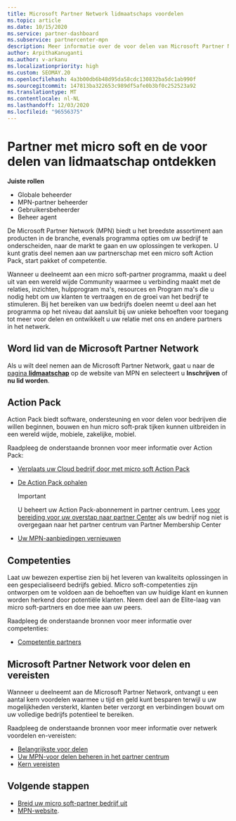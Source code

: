 ```yaml
---
title: Microsoft Partner Network lidmaatschaps voordelen
ms.topic: article
ms.date: 10/15/2020
ms.service: partner-dashboard
ms.subservice: partnercenter-mpn
description: Meer informatie over de voor delen van Microsoft Partner Network (MPN), zoals micro soft Action Pack, competenties of programma opties om naar de markt te gaan en uw oplossingen te verkopen.
author: ArpithaKanuganti
ms.author: v-arkanu
ms.localizationpriority: high
ms.custom: SEOMAY.20
ms.openlocfilehash: 4a3b00db6b48d95da58cdc130832ba5dc1ab990f
ms.sourcegitcommit: 147813ba322653c989df5afe0b3bf0c252523a92
ms.translationtype: MT
ms.contentlocale: nl-NL
ms.lasthandoff: 12/03/2020
ms.locfileid: "96556375"
---
```

# <a name="partner-with-microsoft-and-discover-membership-benefits"></a>Partner met micro soft en de voor delen van lidmaatschap ontdekken

**Juiste rollen**

- Globale beheerder
- MPN-partner beheerder
- Gebruikersbeheerder
- Beheer agent

De Microsoft Partner Network (MPN) biedt u het breedste assortiment aan producten in de branche, evenals programma opties om uw bedrijf te onderscheiden, naar de markt te gaan en uw oplossingen te verkopen. U kunt gratis deel nemen aan uw partnerschap met een micro soft Action Pack, start pakket of competentie.

Wanneer u deelneemt aan een micro soft-partner programma, maakt u deel uit van een wereld wijde Community waarmee u verbinding maakt met de relaties, inzichten, hulpprogram ma's, resources en Program ma's die u nodig hebt om uw klanten te vertraagen en de groei van het bedrijf te stimuleren. Bij het bereiken van uw bedrijfs doelen neemt u deel aan het programma op het niveau dat aansluit bij uw unieke behoeften voor toegang tot meer voor delen en ontwikkelt u uw relatie met ons en andere partners in het netwerk. 

## <a name="join-the-microsoft-partner-network"></a>Word lid van de Microsoft Partner Network

Als u wilt deel nemen aan de Microsoft Partner Network, gaat u naar de [pagina **lidmaatschap**](https://partner.microsoft.com/membership) op de website van MPN en selecteert u **Inschrijven** of **nu lid worden**.

## <a name="action-pack"></a>Action Pack

Action Pack biedt software, ondersteuning en voor delen voor bedrijven die willen beginnen, bouwen en hun micro soft-prak tijken kunnen uitbreiden in een wereld wijde, mobiele, zakelijke, mobiel.

Raadpleeg de onderstaande bronnen voor meer informatie over Action Pack:

- [Verplaats uw Cloud bedrijf door met micro soft Action Pack](https://partner.microsoft.com/membership/action-pack)

- [De Action Pack ophalen](mpn-get-action-pack.md)
  
    >[!IMPORTANT]
    >U beheert uw Action Pack-abonnement in partner centrum. Lees [voor bereiding voor uw overstap naar partner Center](prepare-pmc-pc-migration.md) als uw bedrijf nog niet is overgegaan naar het partner centrum van Partner Membership Center  

- [Uw MPN-aanbiedingen vernieuwen](renew-mpn-offers.md)

## <a name="competencies"></a>Competenties

Laat uw bewezen expertise zien bij het leveren van kwaliteits oplossingen in een gespecialiseerd bedrijfs gebied. Micro soft-competenties zijn ontworpen om te voldoen aan de behoeften van uw huidige klant en kunnen worden herkend door potentiële klanten. Neem deel aan de Elite-laag van micro soft-partners en doe mee aan uw peers.

Raadpleeg de onderstaande bronnen voor meer informatie over competenties:

- [Competentie partners](https://partner.microsoft.com/membership/competencies)

## <a name="microsoft-partner-network-benefits-and-requirements"></a>Microsoft Partner Network voor delen en vereisten

Wanneer u deelneemt aan de Microsoft Partner Network, ontvangt u een aantal kern voordelen waarmee u tijd en geld kunt besparen terwijl u uw mogelijkheden versterkt, klanten beter verzorgt en verbindingen bouwt om uw volledige bedrijfs potentieel te bereiken. 

Raadpleeg de onderstaande bronnen voor meer informatie over netwerk voordelen en-vereisten:

- [Belangrijkste voor delen](https://partner.microsoft.com/membership/core-benefits#simple-tab-content-1)
- [Uw MPN-voor delen beheren in het partner centrum](manage-your-partner-network-benefits.md)
- [Kern vereisten](https://partner.microsoft.com/membership/core-benefits#simple-tab-content-2)

## <a name="next-steps"></a>Volgende stappen

- [Breid uw micro soft-partner bedrijf uit](grow-your-business.md)
- [MPN-website](https://partner.microsoft.com/commercial).
